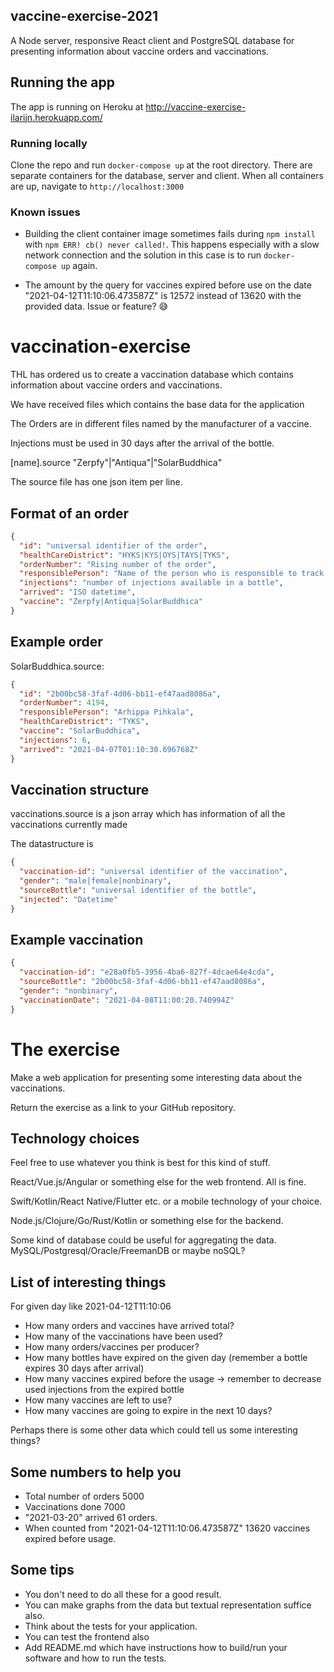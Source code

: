 ## vaccine-exercise-2021

A Node server, responsive React client and PostgreSQL database for presenting information about vaccine orders and vaccinations.

## Running the app

The app is running on Heroku at http://vaccine-exercise-ilarijn.herokuapp.com/

### Running locally

Clone the repo and run `docker-compose up` at the root directory. There are separate containers for the database, server and client. When all containers are up, navigate to `http://localhost:3000`

### Known issues

- Building the client container image sometimes fails during `npm install` with `npm ERR! cb() never called!`. This happens especially with a slow network connection and the solution in this case is to run `docker-compose up` again.

- The amount by the query for vaccines expired before use on the date "2021-04-12T11:10:06.473587Z" is 12572 instead of 13620 with the provided data. Issue or feature? :sweat_smile:

# vaccination-exercise

THL has ordered us to create a vaccination database which contains information about vaccine orders and vaccinations.

We have received files which contains the base data for the application

The Orders are in different files named by the manufacturer of a vaccine.

Injections must be used in 30 days after the arrival of the bottle.

[name].source "Zerpfy"|"Antiqua"|"SolarBuddhica"

The source file has one json item per line.

## Format of an order

```json
{
  "id": "universal identifier of the order",
  "healthCareDistrict": "HYKS|KYS|OYS|TAYS|TYKS",
  "orderNumber": "Rising number of the order",
  "responsiblePerson": "Name of the person who is responsible to track the delivery",
  "injections": "number of injections available in a bottle",
  "arrived": "ISO datetime",
  "vaccine": "Zerpfy|Antiqua|SolarBuddhica"
}
```

## Example order

SolarBuddhica.source:

```json
{
  "id": "2b00bc58-3faf-4d06-bb11-ef47aad8086a",
  "orderNumber": 4194,
  "responsiblePerson": "Arhippa Pihkala",
  "healthCareDistrict": "TYKS",
  "vaccine": "SolarBuddhica",
  "injections": 6,
  "arrived": "2021-04-07T01:10:30.696768Z"
}
```

## Vaccination structure

vaccinations.source is a json array which has information of all the vaccinations currently made

The datastructure is

```json
{
  "vaccination-id": "universal identifier of the vaccination",
  "gender": "male|female|nonbinary",
  "sourceBottle": "universal identifier of the bottle",
  "injected": "Datetime"
}
```

## Example vaccination

```json
{
  "vaccination-id": "e28a0fb5-3956-4ba6-827f-4dcae64e4cda",
  "sourceBottle": "2b00bc58-3faf-4d06-bb11-ef47aad8086a",
  "gender": "nonbinary",
  "vaccinationDate": "2021-04-08T11:00:20.740994Z"
}
```

# The exercise

Make a web application for presenting some interesting data about the vaccinations.

Return the exercise as a link to your GitHub repository.

## Technology choices

Feel free to use whatever you think is best for this kind of stuff.

React/Vue.js/Angular or something else for the web frontend. All is fine.

Swift/Kotlin/React Native/Flutter etc. or a mobile technology of your choice.

Node.js/Clojure/Go/Rust/Kotlin or something else for the backend.

Some kind of database could be useful for aggregating the data. MySQL/Postgresql/Oracle/FreemanDB or maybe noSQL?

## List of interesting things

For given day like 2021-04-12T11:10:06

- How many orders and vaccines have arrived total?
- How many of the vaccinations have been used?
- How many orders/vaccines per producer?
- How many bottles have expired on the given day (remember a bottle expires 30 days after arrival)
- How many vaccines expired before the usage -> remember to decrease used injections from the expired bottle
- How many vaccines are left to use?
- How many vaccines are going to expire in the next 10 days?

Perhaps there is some other data which could tell us some interesting things?

## Some numbers to help you

- Total number of orders 5000
- Vaccinations done 7000
- "2021-03-20" arrived 61 orders.
- When counted from "2021-04-12T11:10:06.473587Z" 13620 vaccines expired before usage.

## Some tips

- You don't need to do all these for a good result.
- You can make graphs from the data but textual representation suffice also.
- Think about the tests for your application.
- You can test the frontend also
- Add README.md which have instructions how to build/run your software and how to run the tests.

